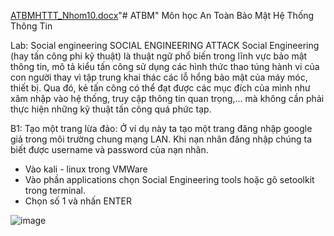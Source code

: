 [ATBMHTTT_Nhom10.docx](https://github.com/vantohuu/ATBM/files/15098170/ATBMHTTT_Nhom10.docx)"# ATBM" 
Môn học An Toàn Bảo Mật Hệ Thống Thông Tin

Lab: Social engineering 
SOCIAL ENGINEERING ATTACK
Social Engineering (hay tấn công phi kỹ thuật) là thuật ngữ phổ biến trong lĩnh vực bảo mật thông tin, mô tả kiểu tấn công sử dụng các hình thức thao túng hành vi của con người thay vì tập trung khai thác các lỗ hổng bảo mật của máy móc, thiết bị. Qua đó, kẻ tấn công có thể đạt được các mục đích của mình như xâm nhập vào hệ thống, truy cập thông tin quan trọng,… mà không cần phải thực hiện những kỹ thuật tấn công quá phức tạp.

B1: Tạo một trang lừa đảo: Ở ví dụ này ta tạo một trang đăng nhập google giả trong môi trường chung mạng LAN. Khi nạn nhân đăng nhập chúng ta biết được username và password của nạn nhân.

- Vào kali - linux trong VMWare
- Vào phần applications chọn Social Engineering tools hoặc gõ setoolkit trong terminal.
- Chọn số 1 và nhấn ENTER

 
![image](https://github.com/vantohuu/ATBM/assets/82772386/48e1e7ba-2d7a-4f98-b09a-1edee3021828)
